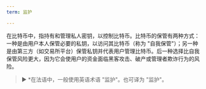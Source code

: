 ```yaml
---
term: 监护

---
```

在比特币中，指持有和管理私人密钥，以控制比特币。比特币的保管有两种方式：一种是由用户本人保管必要的私钥，以访问其比特币（称为 "自我保管"）；另一种是由第三方（如交易所平台）保管私钥并代表用户管理比特币。后一种选择比自我保管风险更大，因为它会使用户的资金面临黑客攻击、破产或管理者欺诈行为的风险。

> ► *在法语中，一般使用英语术语 "监护"。也可译为 "监护"。